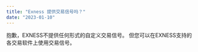 ```yaml
---
title: "Exness 提供交易信号吗？"
date: "2023-01-10"
---
```


抱歉，EXNESS不提供任何形式的自定义交易信号。 但您可以在EXNESS支持的各交易软件上使用交易信号。
